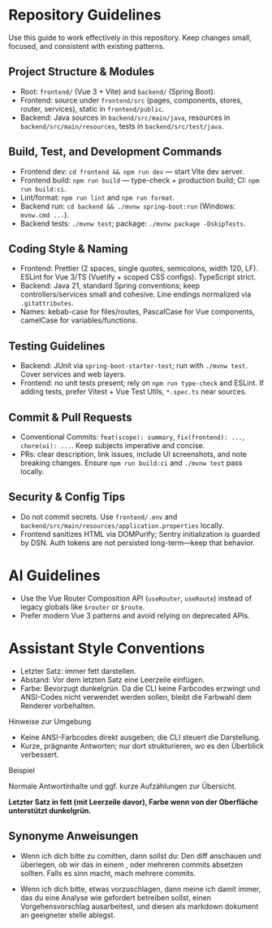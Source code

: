 # Repository Guidelines

Use this guide to work effectively in this repository. Keep changes small, focused, and consistent with existing patterns.

## Project Structure & Modules

- Root: `frontend/` (Vue 3 + Vite) and `backend/` (Spring Boot).
- Frontend: source under `frontend/src` (pages, components, stores, router, services), static in `frontend/public`.
- Backend: Java sources in `backend/src/main/java`, resources in `backend/src/main/resources`, tests in `backend/src/test/java`.

## Build, Test, and Development Commands

- Frontend dev: `cd frontend && npm run dev` — start Vite dev server.
- Frontend build: `npm run build` — type-check + production build; CI: `npm run build:ci`.
- Lint/format: `npm run lint` and `npm run format`.
- Backend run: `cd backend && ./mvnw spring-boot:run` (Windows: `mvnw.cmd ...`).
- Backend tests: `./mvnw test`; package: `./mvnw package -DskipTests`.

## Coding Style & Naming

- Frontend: Prettier (2 spaces, single quotes, semicolons, width 120, LF). ESLint for Vue 3/TS (Vuetify + scoped CSS configs). TypeScript strict.
- Backend: Java 21, standard Spring conventions; keep controllers/services small and cohesive. Line endings normalized via `.gitattributes`.
- Names: kebab-case for files/routes, PascalCase for Vue components, camelCase for variables/functions.

## Testing Guidelines

- Backend: JUnit via `spring-boot-starter-test`; run with `./mvnw test`. Cover services and web layers.
- Frontend: no unit tests present; rely on `npm run type-check` and ESLint. If adding tests, prefer Vitest + Vue Test Utils, `*.spec.ts` near sources.

## Commit & Pull Requests

- Conventional Commits: `feat(scope): summary`, `fix(frontend): ...`, `chore(ui): ...`. Keep subjects imperative and concise.
- PRs: clear description, link issues, include UI screenshots, and note breaking changes. Ensure `npm run build:ci` and `./mvnw test` pass locally.

## Security & Config Tips

- Do not commit secrets. Use `frontend/.env` and `backend/src/main/resources/application.properties` locally.
- Frontend sanitizes HTML via DOMPurify; Sentry initialization is guarded by DSN. Auth tokens are not persisted long-term—keep that behavior.

# AI Guidelines

- Use the Vue Router Composition API (`useRouter`, `useRoute`) instead of legacy globals like `$router` or `$route`.
- Prefer modern Vue 3 patterns and avoid relying on deprecated APIs.

# Assistant Style Conventions

- Letzter Satz: immer fett darstellen.
- Abstand: Vor dem letzten Satz eine Leerzeile einfügen.
- Farbe: Bevorzugt dunkelgrün. Da die CLI keine Farbcodes erzwingt und ANSI-Codes nicht verwendet werden sollen, bleibt die Farbwahl dem Renderer vorbehalten.

Hinweise zur Umgebung

- Keine ANSI-Farbcodes direkt ausgeben; die CLI steuert die Darstellung.
- Kurze, prägnante Antworten; nur dort strukturieren, wo es den Überblick verbessert.

Beispiel

Normale Antwortinhalte und ggf. kurze Aufzählungen zur Übersicht.

**Letzter Satz in fett (mit Leerzeile davor), Farbe wenn von der Oberfläche unterstützt dunkelgrün.**

## Synonyme Anweisungen

- Wenn ich dich bitte zu comitten, dann sollst du: Den diff anschauen und überlegen, ob wir das in einem , oder mehreren commits absetzen sollten. Falls es sinn macht, mach mehrere commits.

- Wenn ich dich bitte, etwas vorzuschlagen, dann meine ich damit immer, das du eine Analyse wie gefordert betreiben sollst, einen
  Vorgehensvorschlag ausarbeitest, und diesen als markdown dokument an geeigneter stelle ablegst.
